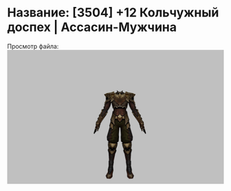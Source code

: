 # Название: [3504] +12 Кольчужный доспех | Ассасин-Мужчина

Просмотр файла:
![p060005.png](p060005.png)